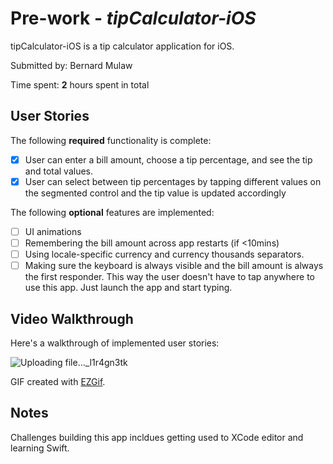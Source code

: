# Pre-work - *tipCalculator-iOS*

tipCalculator-iOS is a tip calculator application for iOS.

Submitted by: Bernard Mulaw

Time spent: **2** hours spent in total

## User Stories

The following **required** functionality is complete:

* [x] User can enter a bill amount, choose a tip percentage, and see the tip and total values.
* [x] User can select between tip percentages by tapping different values on the segmented control and the tip value is updated accordingly

The following **optional** features are implemented:

* [ ] UI animations
* [ ] Remembering the bill amount across app restarts (if <10mins)
* [ ] Using locale-specific currency and currency thousands separators.
* [ ] Making sure the keyboard is always visible and the bill amount is always the first responder. This way the user doesn't have to tap anywhere to use this app. Just launch the app and start typing.

## Video Walkthrough

Here's a walkthrough of implemented user stories:

![Uploading file..._l1r4gn3tk]()



GIF created with [EZGif](https://ezgif.com).

## Notes

Challenges building this app incldues getting used to XCode editor and learning Swift. 

